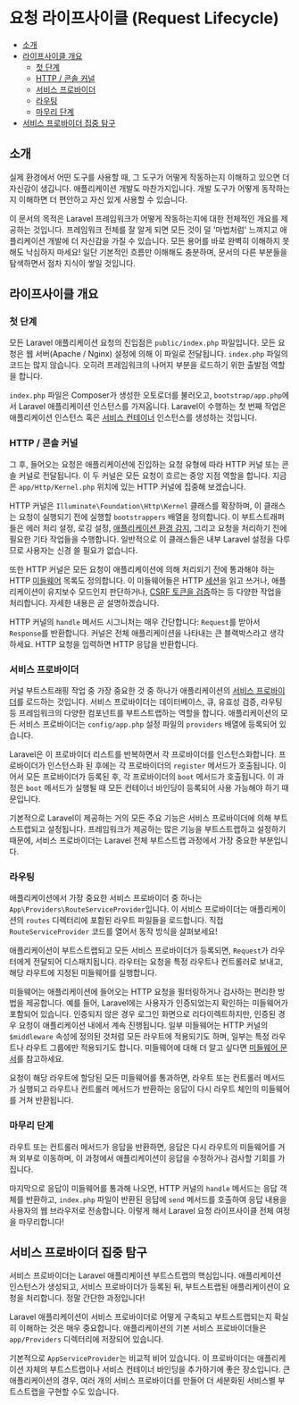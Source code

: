 # 요청 라이프사이클 (Request Lifecycle)

- [소개](#introduction)
- [라이프사이클 개요](#lifecycle-overview)
    - [첫 단계](#first-steps)
    - [HTTP / 콘솔 커널](#http-console-kernels)
    - [서비스 프로바이더](#service-providers)
    - [라우팅](#routing)
    - [마무리 단계](#finishing-up)
- [서비스 프로바이더 집중 탐구](#focus-on-service-providers)

<a name="introduction"></a>
## 소개

실제 환경에서 어떤 도구를 사용할 때, 그 도구가 어떻게 작동하는지 이해하고 있으면 더 자신감이 생깁니다. 애플리케이션 개발도 마찬가지입니다. 개발 도구가 어떻게 동작하는지 이해하면 더 편안하고 자신 있게 사용할 수 있습니다.

이 문서의 목적은 Laravel 프레임워크가 어떻게 작동하는지에 대한 전체적인 개요를 제공하는 것입니다. 프레임워크 전체를 잘 알게 되면 모든 것이 덜 '마법처럼' 느껴지고 애플리케이션 개발에 더 자신감을 가질 수 있습니다. 모든 용어를 바로 완벽히 이해하지 못해도 낙심하지 마세요! 일단 기본적인 흐름만 이해해도 충분하며, 문서의 다른 부분들을 탐색하면서 점차 지식이 쌓일 것입니다.

<a name="lifecycle-overview"></a>
## 라이프사이클 개요

<a name="first-steps"></a>
### 첫 단계

모든 Laravel 애플리케이션 요청의 진입점은 `public/index.php` 파일입니다. 모든 요청은 웹 서버(Apache / Nginx) 설정에 의해 이 파일로 전달됩니다. `index.php` 파일의 코드는 많지 않습니다. 오히려 프레임워크의 나머지 부분을 로드하기 위한 출발점 역할을 합니다.

`index.php` 파일은 Composer가 생성한 오토로더를 불러오고, `bootstrap/app.php`에서 Laravel 애플리케이션 인스턴스를 가져옵니다. Laravel이 수행하는 첫 번째 작업은 애플리케이션 인스턴스 혹은 [서비스 컨테이너](/docs/9.x/container) 인스턴스를 생성하는 것입니다.

<a name="http-console-kernels"></a>
### HTTP / 콘솔 커널

그 후, 들어오는 요청은 애플리케이션에 진입하는 요청 유형에 따라 HTTP 커널 또는 콘솔 커널로 전달됩니다. 이 두 커널은 모든 요청이 흐르는 중앙 지점 역할을 합니다. 지금은 `app/Http/Kernel.php` 위치에 있는 HTTP 커널에 집중해 보겠습니다.

HTTP 커널은 `Illuminate\Foundation\Http\Kernel` 클래스를 확장하며, 이 클래스는 요청이 실행되기 전에 실행할 `bootstrappers` 배열을 정의합니다. 이 부트스트래퍼들은 에러 처리 설정, 로깅 설정, [애플리케이션 환경 감지](/docs/9.x/configuration#environment-configuration), 그리고 요청을 처리하기 전에 필요한 기타 작업들을 수행합니다. 일반적으로 이 클래스들은 내부 Laravel 설정을 다루므로 사용자는 신경 쓸 필요가 없습니다.

또한 HTTP 커널은 모든 요청이 애플리케이션에 의해 처리되기 전에 통과해야 하는 HTTP [미들웨어](/docs/9.x/middleware) 목록도 정의합니다. 이 미들웨어들은 HTTP [세션](/docs/9.x/session)을 읽고 쓰거나, 애플리케이션이 유지보수 모드인지 판단하거나, [CSRF 토큰을 검증](/docs/9.x/csrf)하는 등 다양한 작업을 처리합니다. 자세한 내용은 곧 설명하겠습니다.

HTTP 커널의 `handle` 메서드 시그니처는 매우 간단합니다: `Request`를 받아서 `Response`를 반환합니다. 커널은 전체 애플리케이션을 나타내는 큰 블랙박스라고 생각하세요. HTTP 요청을 입력하면 HTTP 응답을 반환합니다.

<a name="service-providers"></a>
### 서비스 프로바이더

커널 부트스트래핑 작업 중 가장 중요한 것 중 하나가 애플리케이션의 [서비스 프로바이더](/docs/9.x/providers)를 로드하는 것입니다. 서비스 프로바이더는 데이터베이스, 큐, 유효성 검증, 라우팅 등 프레임워크의 다양한 컴포넌트를 부트스트랩하는 역할을 합니다. 애플리케이션의 모든 서비스 프로바이더는 `config/app.php` 설정 파일의 `providers` 배열에 등록되어 있습니다.

Laravel은 이 프로바이더 리스트를 반복하면서 각 프로바이더를 인스턴스화합니다. 프로바이더가 인스턴스화 된 후에는 각 프로바이더의 `register` 메서드가 호출됩니다. 이어서 모든 프로바이더가 등록된 후, 각 프로바이더의 `boot` 메서드가 호출됩니다. 이 과정은 `boot` 메서드가 실행될 때 모든 컨테이너 바인딩이 등록되어 사용 가능해야 하기 때문입니다.

기본적으로 Laravel이 제공하는 거의 모든 주요 기능은 서비스 프로바이더에 의해 부트스트랩되고 설정됩니다. 프레임워크가 제공하는 많은 기능을 부트스트랩하고 설정하기 때문에, 서비스 프로바이더는 Laravel 전체 부트스트랩 과정에서 가장 중요한 부분입니다.

<a name="routing"></a>
### 라우팅

애플리케이션에서 가장 중요한 서비스 프로바이더 중 하나는 `App\Providers\RouteServiceProvider`입니다. 이 서비스 프로바이더는 애플리케이션의 `routes` 디렉터리에 포함된 라우트 파일들을 로드합니다. 직접 `RouteServiceProvider` 코드를 열어서 동작 방식을 살펴보세요!

애플리케이션이 부트스트랩되고 모든 서비스 프로바이더가 등록되면, `Request`가 라우터에게 전달되어 디스패치됩니다. 라우터는 요청을 특정 라우트나 컨트롤러로 보내고, 해당 라우트에 지정된 미들웨어를 실행합니다.

미들웨어는 애플리케이션에 들어오는 HTTP 요청을 필터링하거나 검사하는 편리한 방법을 제공합니다. 예를 들어, Laravel에는 사용자가 인증되었는지 확인하는 미들웨어가 포함되어 있습니다. 인증되지 않은 경우 로그인 화면으로 리다이렉트하지만, 인증된 경우 요청이 애플리케이션 내에서 계속 진행됩니다. 일부 미들웨어는 HTTP 커널의 `$middleware` 속성에 정의된 것처럼 모든 라우트에 적용되기도 하며, 일부는 특정 라우트나 라우트 그룹에만 적용되기도 합니다. 미들웨어에 대해 더 알고 싶다면 [미들웨어 문서](/docs/9.x/middleware)를 참고하세요.

요청이 해당 라우트에 할당된 모든 미들웨어를 통과하면, 라우트 또는 컨트롤러 메서드가 실행되고 라우트나 컨트롤러 메서드가 반환하는 응답이 다시 라우트 체인의 미들웨어를 거쳐 반환됩니다.

<a name="finishing-up"></a>
### 마무리 단계

라우트 또는 컨트롤러 메서드가 응답을 반환하면, 응답은 다시 라우트의 미들웨어를 거쳐 외부로 이동하며, 이 과정에서 애플리케이션이 응답을 수정하거나 검사할 기회를 가집니다.

마지막으로 응답이 미들웨어를 통과해 나오면, HTTP 커널의 `handle` 메서드는 응답 객체를 반환하고, `index.php` 파일이 반환된 응답에 `send` 메서드를 호출하여 응답 내용을 사용자의 웹 브라우저로 전송합니다. 이렇게 해서 Laravel 요청 라이프사이클 전체 여정을 마무리합니다!

<a name="focus-on-service-providers"></a>
## 서비스 프로바이더 집중 탐구

서비스 프로바이더는 Laravel 애플리케이션 부트스트랩의 핵심입니다. 애플리케이션 인스턴스가 생성되고, 서비스 프로바이더가 등록된 뒤, 부트스트랩된 애플리케이션이 요청을 처리합니다. 정말 간단한 과정입니다!

Laravel 애플리케이션이 서비스 프로바이더로 어떻게 구축되고 부트스트랩되는지 확실히 이해하는 것은 매우 중요합니다. 애플리케이션의 기본 서비스 프로바이더들은 `app/Providers` 디렉터리에 저장되어 있습니다.

기본적으로 `AppServiceProvider`는 비교적 비어 있습니다. 이 프로바이더는 애플리케이션 자체의 부트스트랩이나 서비스 컨테이너 바인딩을 추가하기에 좋은 장소입니다. 큰 애플리케이션의 경우, 여러 개의 서비스 프로바이더를 만들어 더 세분화된 서비스별 부트스트랩을 구현할 수도 있습니다.
